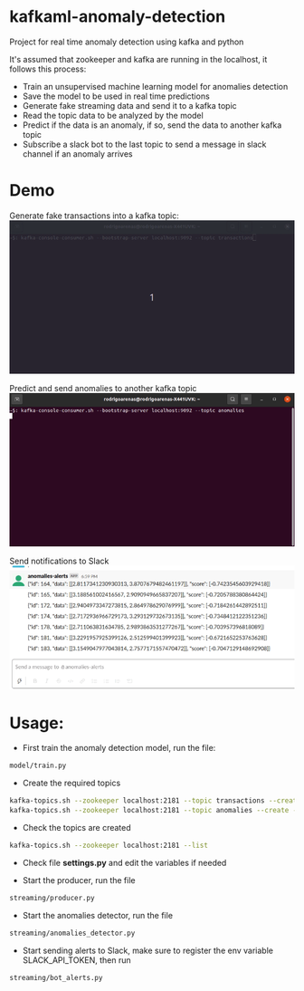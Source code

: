 # kafkaml-anomaly-detection
Project for real time anomaly detection using kafka and python

It's assumed that zookeeper and kafka are running in the localhost, it follows this process:

- Train an unsupervised machine learning model for anomalies detection
- Save the model to be used in real time predictions
- Generate fake streaming data and send it to a kafka topic
- Read the topic data to be analyzed by the model
- Predict if the data is an anomaly, if so, send the data to another kafka topic
- Subscribe a slack bot to the last topic to send a message in slack channel if
an anomaly arrives

# Demo
Generate fake transactions into a kafka topic:
![Transactions](./docs/transactions_producer.gif)

Predict and send anomalies to another kafka topic
![Anomalies](./docs/anomalies.gif)

Send notifications to Slack
![Slack](./docs/slack_alerts.gif)

# Usage:

* First train the anomaly detection model, run the file:

```bash
model/train.py
```

* Create the required topics

```bash
kafka-topics.sh --zookeeper localhost:2181 --topic transactions --create --partitions 3 --replication-factor 1
kafka-topics.sh --zookeeper localhost:2181 --topic anomalies --create --partitions 3 --replication-factor 1
```

* Check the topics are created

```bash
kafka-topics.sh --zookeeper localhost:2181 --list
```

* Check file **settings.py** and edit the variables if needed

* Start the producer, run the file

```bash
streaming/producer.py
```

* Start the anomalies detector, run the file

```bash
streaming/anomalies_detector.py
```

* Start sending alerts to Slack, make sure to register the env variable SLACK_API_TOKEN,
then run

```bash
streaming/bot_alerts.py
```

